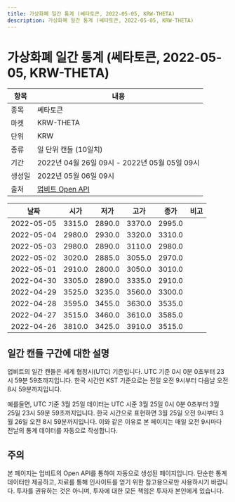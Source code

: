 ```yaml
---
title: 가상화폐 일간 통계 (쎄타토큰, 2022-05-05, KRW-THETA)
description: 가상화폐 일간 통계 (쎄타토큰, 2022-05-05, KRW-THETA)
---
```



가상화폐 일간 통계 (쎄타토큰, 2022-05-05, KRW-THETA)
===

|항목|내용|
|--|--|
|종목|쎄타토큰|
|마켓|KRW-THETA|
|단위|KRW|
|종류|일 단위 캔들 (10일치)|
|기간|2022년 04월 26일 09시 - 2022년 05월 05일 09시|
|생성일|2022년 05월 06일 09시|
|출처|[업비트 Open API](https://docs.upbit.com)|


|날짜|시가|저가|고가|종가|비고|
|--|--|--|--|--|--|
|2022-05-05|3315.0|2890.0|3370.0|2995.0|    |
|2022-05-04|2980.0|2930.0|3320.0|3310.0|    |
|2022-05-03|2980.0|2890.0|3110.0|2980.0|    |
|2022-05-02|3020.0|2885.0|3055.0|2970.0|    |
|2022-05-01|2910.0|2800.0|3050.0|3010.0|    |
|2022-04-30|3305.0|2890.0|3335.0|2910.0|    |
|2022-04-29|3525.0|3235.0|3560.0|3300.0|    |
|2022-04-28|3595.0|3455.0|3630.0|3535.0|    |
|2022-04-27|3515.0|3460.0|3610.0|3585.0|    |
|2022-04-26|3810.0|3425.0|3910.0|3515.0|    |


일간 캔들 구간에 대한 설명
---


업비트의 일간 캔들은 세계 협정시(UTC) 기준입니다. 
UTC 기준 0시 0분 0초부터 23시 59분 59초까지입니다. 
한국 시간인 KST 기준으로는 전일 오전 9시부터 다음날 오전 8시 59분까지입니다. 


예를들면, UTC 기준 3월 25일 데이터는 UTC 시준 3월 25일 0시 0분 0초부터 3월 25일 23시 59분 59초까지입니다. 
한국 시간으로 표현하면 3월 25일 오전 9시부터 3월 26일 오전 8시 59분까지입니다. 
이와 같은 이유로 본 페이지는 매일 오전 9시마다 전날의 통계 데이터를 자동으로 작성합니다. 


주의
---


본 페이지는 업비트의 Open API를 통하여 자동으로 생성된 페이지입니다. 
단순한 통계 데이터만 제공하고, 자료를 통해 인사이트를 얻기 위한 참고용으로만 사용하시기 바랍니다. 
투자를 권유하는 것은 아니며, 투자에 대한 모든 책임은 투자자 본인에게 있습니다. 
